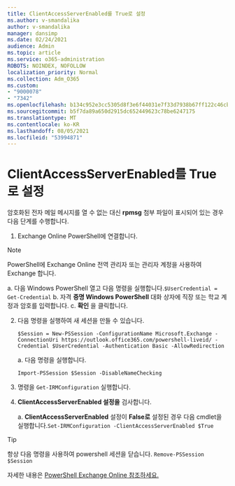 ```yaml
---
title: ClientAccessServerEnabled를 True로 설정
ms.author: v-smandalika
author: v-smandalika
manager: dansimp
ms.date: 02/24/2021
audience: Admin
ms.topic: article
ms.service: o365-administration
ROBOTS: NOINDEX, NOFOLLOW
localization_priority: Normal
ms.collection: Adm_O365
ms.custom:
- "9000078"
- "7342"
ms.openlocfilehash: b134c952e3cc5305d8f3e6f44031e7f33d7938b67ff122c46cb74bbd33cbf59e
ms.sourcegitcommit: b5f7da89a650d2915dc652449623c78be6247175
ms.translationtype: MT
ms.contentlocale: ko-KR
ms.lasthandoff: 08/05/2021
ms.locfileid: "53994871"
---
```

# <a name="set-clientaccessserverenabled-to-true"></a>ClientAccessServerEnabled를 True로 설정

암호화된 전자 메일 메시지를 열 수 없는 대신 **rpmsg** 첨부 파일이 표시되어 있는 경우 다음 단계를 수행합니다.

1. Exchange Online PowerShell에 연결합니다.

> [!NOTE]
> PowerShell에 Exchange Online 전역 관리자 또는 관리자 계정을 사용하여 Exchange 합니다.

   a. 다음 Windows PowerShell 열고 다음 명령을 실행합니다.`$UserCredential = Get-Credential`
b. 자격 **증명 Windows PowerShell** 대화 상자에 직장 또는 학교 계정과 암호를 입력합니다. c. **확인** 을 클릭합니다. 

2. 다음 명령을 실행하여 새 세션을 만들 수 있습니다.

    `$Session = New-PSSession -ConfigurationName Microsoft.Exchange -ConnectionUri https://outlook.office365.com/powershell-liveid/ -Credential $UserCredential -Authentication Basic -AllowRedirection`

    a. 다음 명령을 실행합니다.
    
    `Import-PSSession $Session -DisableNameChecking`

3. 명령을 `Get-IRMConfiguration` 실행합니다.

4. **ClientAccessServerEnabled 설정을** 검사합니다. 

    a. **ClientAccessServerEnabled** 설정이 **False로** 설정된 경우 다음 cmdlet을 실행합니다.`Set-IRMConfiguration -ClientAccessServerEnabled $True`

> [!TIP]
> 항상 다음 명령을 사용하여 powershell 세션을 닫습니다. `Remove-PSSession $Session`

자세한 내용은 [PowerShell Exchange Online 참조하세요.](https://docs.microsoft.com/powershell/exchange/connect-to-exchange-online-powershell)


